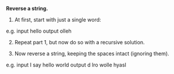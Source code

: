 **Reverse a string.**

1) At first, start with just a single word:

e.g.    input       hello
        output      olleh

2) Repeat part 1, but now do so with a recursive solution.

3) Now reverse a string, keeping the spaces intact (ignoring them).

e.g.    input       I say hello world
        output      d lro wolle hyasI